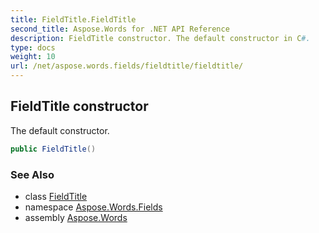 ```yaml
---
title: FieldTitle.FieldTitle
second_title: Aspose.Words for .NET API Reference
description: FieldTitle constructor. The default constructor in C#.
type: docs
weight: 10
url: /net/aspose.words.fields/fieldtitle/fieldtitle/
---
```

## FieldTitle constructor

The default constructor.

```csharp
public FieldTitle()
```

### See Also

* class [FieldTitle](../)
* namespace [Aspose.Words.Fields](../../fieldtitle/)
* assembly [Aspose.Words](../../../)
